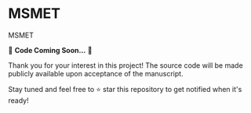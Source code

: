 # MSMET
MSMET

🚧 **Code Coming Soon...** 🚧

Thank you for your interest in this project! The source code will be made publicly available upon acceptance of the manuscript.

Stay tuned and feel free to ⭐ star this repository to get notified when it's ready!
